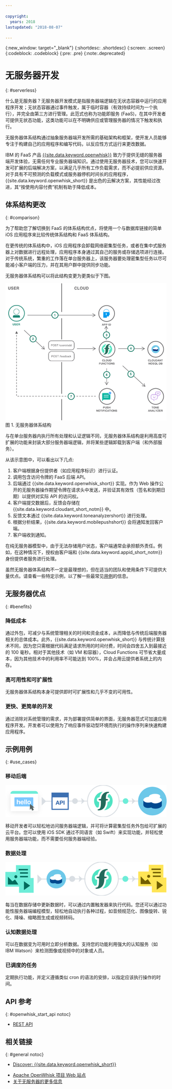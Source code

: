 ```yaml
---

copyright:
  years: 2018
lastupdated: "2018-08-07"

---
```

{:new_window: target="_blank"}
{:shortdesc: .shortdesc}
{:screen: .screen}
{:codeblock: .codeblock}
{:pre: .pre}
{:note:.deprecated}

# 无服务器开发
{: #serverless}

什么是无服务器？无服务器开发模式是指服务器端逻辑在无状态容器中运行的应用程序开发；无状态容器通过事件触发，属于临时容器（有效持续时间为一个执行），并完全由第三方进行管理。此范式也称为功能即服务 (FaaS)，在其中开发者可提供无状态功能，这类功能可以在不明确供应或管理服务器的情况下触发和执行。

无服务器体系结构通过抽象服务器端开发所需的基础架构和框架，使开发人员能够专注于构建自己的应用程序和编写代码，以反应性方式运行来更改数据。

IBM 的 FaaS 产品 [{{site.data.keyword.openwhisk}}](https://console.bluemix.net/openwhisk/) 致力于提供无缝的服务器端开发体验，无需任何专业服务器端知识。通过使用无服务器技术，您可以快速开发可扩展的后端解决方案，以满足几乎所有工作负载需求，而不必提前供应资源。对于具有不可预测的负载模式或服务器停机时间长的应用程序，{{site.data.keyword.openwhisk_short}} 是出色的云解决方案，其性能经过改进，其“按使用内容付费”机制有助于降低成本。

## 体系结构更改
{: #comparison}

为了帮助您了解切换到 FaaS 的体系结构优点，将使用一个与数据库链接的简单 iOS 应用程序来比较传统体系结构和 FaaS 体系结构。

在更传统的体系结构中，iOS 应用程序会卸载网络密集型任务，或者在集中式服务器上对数据进行远程处理，应用程序本身通过其自己的服务或存储选项进行连接。对于传统系统，繁重的工作落在单台服务器上，该服务器要处理密集型任务以尽可能减小客户端的压力，并在其用户群中提供同步功能。

无服务器体系结构可以将此结构变更为更类似于下图。

![](./images/Architecture.png) 图 1. 无服务器体系结构

与在单台服务器内执行所有处理和认证逻辑不同，无服务器体系结构是利用高度可扩展的功能来封装大部分服务器端逻辑，并将某些逻辑卸载到客户端（和外部服务）。

从该示意图中，可以看出以下几点:

1. 客户端根据身份提供者（如应用程序标识）进行认证。
2. 调用包含访问令牌的 FaaS 后端 API。
3. 后端通过 {{site.data.keyword.openwhisk_short}} 实现。作为 Web 操作公开的无服务器操作期望令牌在请求头中发送，并验证其有效性（签名和到期日期）以提供对实际 API 的访问权。
4. 客户端提交数据后，反馈会存储在 {{site.data.keyword.cloudant_short_notm}} 中。
5. 反馈文本通过 {{site.data.keyword.toneanalyzershort}} 进行处理。
6. 根据分析结果，{{site.data.keyword.mobilepushshort}} 会将通知发回客户端。
7. 客户端收到通知。

在纯无服务器模型中，由于无法存储用户状态，客户端通常会承担额外责任。例如，在这种情况下，授权由客户端和 {{site.data.keyword.appid_short_notm}} 身份提供者服务进行处理。

虽然无服务器体系结构不一定是最理想的，但在适当的团队和使用条件下可提供大量优点。请查看一些特定示例，以了解一些最常见[用例](#use_cases)的信息。

## 无服务器优点
{: #benefits}

### 降低成本

通过外包，可减少与系统管理相关的时间和资金成本，从而降低与传统后端服务器相关的总体成本。此外，{{site.data.keyword.openwhisk_short}} 与传统计算技术不同，因为您只需根据代码满足请求所用的时间付费，时间会四舍五入到最接近的 100 毫秒。相对于其他技术（如 VM 和容器），Cloud Functions 可节省大量成本，因为其他技术中的利用率不可能达到 100%，并会占用云提供者系统上的内存。

### 高可用性和可扩展性

无服务器体系结构本身可提供即时可扩展性和几乎不变的可用性。

### 更快、更简单的开发

通过消除对系统管理的需求，并为部署提供简单的界面，无服务器范式可加速应用程序开发。开发者可以使用为了响应事件驱动型环境而执行的操作序列来快速构建应用程序。

## 示例用例
{: #use_cases}

### 移动后端
![](./images/cloud-functions-rest-api-trigger.png)

移动开发者可以轻松地访问服务器端逻辑，并可将计算密集型任务外包给可扩展的云平台。您可以使用 iOS SDK 通过不同语言（如 Swift）来实现功能，并轻松使用服务器端功能，而不需要任何服务器端经验。

### 数据处理

![](./images/cloud-functions-cloudant-trigger.png)

每当在数据存储中更新数据时，可以通过内置触发器来执行代码。您还可以通过功能性服务器端编程模型，轻松地自动执行各种过程，如音频规范化、图像旋转、锐化、降噪、缩略图生成或视频转码。

### 认知数据处理

可以在数据变为可用时立即分析数据。支持您的功能利用强大的认知服务（如 IBM Watson）来检测图像或视频中的对象或人员。

### 已调度的任务

定期执行功能，并定义遵循类似 cron 的语法的安排，以指定应该执行操作的时间。

## API 参考
{: #openwhisk_start_api notoc}

<!-- * [REST API Documentation](./openwhisk_reference.html#openwhisk_ref_restapi)-->
* [REST API](https://console.{DomainName}/apidocs/98)

## 相关链接
{: #general notoc}

* [Discover: {{site.data.keyword.openwhisk_short}}](http://www.ibm.com/cloud-computing/bluemix/openwhisk/)
<!-- redirects to link above * [{{site.data.keyword.openwhisk_short}} on IBM developerWorks](https://developer.ibm.com/openwhisk/)-->
* [Apache OpenWhisk 项目 Web 站点](http://openwhisk.org)
* [关于无服务器的更多信息](https://martinfowler.com/articles/serverless.html)
